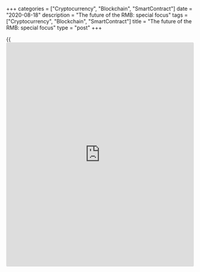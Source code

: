 +++
categories = ["Cryptocurrency", "Blockchain", "SmartContract"]
date = "2020-08-18"
description = "The future of the RMB: special focus"
tags = ["Cryptocurrency", "Blockchain", "SmartContract"]
title = "The future of the RMB: special focus"
type = "post"
+++

{{<iframe id="large-banner" src="https://www.bounty.group/#slide=10.0" width="100%" height="600" scrolling="no" style="border: 0px solid rgb(216, 221, 230); border-radius: 3px;">}}

One month in and it’s a case of so far so good for the China
International Payment System (CIPS), even allowing for limitations in
operating hours.

October 2015

  

Offshore renminbi has passed another milestone, becoming the first non-
CLS settled currency to be tradeable on ParFX – but China’s regime of
exchange-rate controls still casts a long shadow over the market’s
infrastructure.

  

[Brics take the road less travelled][1]  
September 2015

Emerging markets are working for a multipolar monetary world. Beijing is
spearheading the push to establish rivals to the World Bank to globalize
the renminbi, establish markets for its excess capacity and plug the
infrastructure deficit. But, for now, a post-Bretton Woods era is
fantasy.

[Asia’s corporates mature and refine treasury][2]

September 2015

"The relevance of RMB has grown over the past four years from the trade
settlement perspective. It will start to eat into the market share of
other currencies."

[Markets mull RMB devaluation and Fed [policy](https://www.fintechee.com/policy/) link][3]  
August 2015

China’s shock RMB devaluation is unlikely to influence the Federal
Reserve’s decision to hike, or otherwise, in September, but it could
shape the path of subsequent increases, say analysts.

[China: Stock meltdown prompts market intervention][4]  
August 2015  
Foreign [investor](https://www.fintechee.com/tutorial-for-forex-trading/investor-mode/)s pull Rmb40.5 billion in two weeks; average P/E ratio
still 66 times.  
  
[Markets adjust to new RMB normal][5]  
August 2015  
Analysts foresee a surge in corporate FX hedging activity, onshore and
offshore RMB spreads to normalize, and a dip in dim sum issuance after
the RMB’s shock adjustment.  
  
[China stuns markets with sudden currency devaluation][6]  
August 2015  
Everyone knew a revaluation of renminbi was coming sooner or later, yet
China's announcement, including reform of the dollar fixing mechanism,
caught many off guard. The move left observers debating whether it was
stimulating its economy or acquiescing to calls for exchange-rate
liberalization.  
  
[Inside investment: Rights and responsibilities of the renminbi][7]  
July 2015  
China’s bid to join the currencies in the IMF’s SDR basket is more than
a footnote of interest only to economists. Policymakers should take
note.  
  
[Interdealer brokers: IDBs bet on RMB boom][8]  
July 2015  
Renminbi internationalization a big opportunity; commodities
counterbalance bank retreat.  
  
[Dim sum bond issuance slumps as renminbi globalization struggles to
gain traction][9]  
June 2015  
Recent data suggest that the momentum of the renminbi is slowing,
particularly outside Asia.  
  

![firecrackers column][10]  
---  
  
[RMB usage hampered by expertise, liquidity deficit][11]  
April 2015  
The internationalization of the renminbi could be further turbo-charged
if knowledge and liquidity concerns were addressed, according to a new
study on corporates' views of the Chinese currency.  
  
[RMB depreciation expectations shift [trading strategies](https://www.fintechee.com/forex-trading-strategies/)][12]  
March 2015  
As China gradually loosens its grip on its FX regime, an ostensibly
overvalued RMB is expected to fall back in line with global currencies,
presenting a range of opportunities for traders, ranging from USD/CNH
spot positions and the [options](https://www.fixpro.org/post/options-liquidity/) market, to punts on the CNY-CNH
differential.  
  
[Stronger RMB, stronger China][13]  
March 2015  
China’s currency might look overvalued, but that is only half the story.  
  
[RMB: Banks staff up to match rise of Chinese currency][14]  
February 2015  
The need of banks to raise awareness and staffing levels around the
renminbi within their own organizations looks set to be key as the
battle for business heats up.

[Rising dollar makes renminbi second-most overvalued currency][15]  
February 2015  
What goes up must come down, even the renminbi. Having appreciated by
more than 30% since 2008 against a trade-weighted basket, there is
growing consensus that 2015 will see further falls in the Chinese
currency.

[Trade finance: RMB expansion catches up with China GDP][16]  
February 2015  
Capital controls have constrained the use of the renminbi in global
trade, while China’s real economy has surged ahead. Despite the strict
rules around its use, market players are punting on strong RMB growth in
2015, Euromoney’s Trade Finance survey reveals.  
  
[Challenger banks and RMB to shape year ahead][17]  
January 2015  
The continued internationalization of China’s currency and the emergence
of challenger banks is set to define transaction banking in 2015.  
  
[Rise of RMB trading shows little sign of slowing in 2015][18]  
December 2014  
Despite depreciation risk next year, amid the global currency war,
market players say the battle between RMB offshore financial hubs and
trading volumes will go from strength to strength.  
  
[Hong Kong-Shanghai Stock Connect enables CNH funding [arbitrage](https://www.playgroundfx.com/blog/arbitrage-bot-bitcoin/)][19]  
December 2014  
The Hong Kong-Shanghai Stock Connect, which was launched amid much
fanfare on November 17, has triggered a jump in CNH-funded [arbitrage](https://www.playgroundfx.com/blog/arbitrage-bot-bitcoin/)
opportunities. However, rising Stock Connect volumes and easing by the
People’s Bank of China – triggering a convergence between onshore and
offshore rates – will remove current funding advantages.

[South Korea battling for RMB spoils][20]  
October 2014  
Backed by its robust trading relationship with China, the east Asian
nation is the latest fledgling offshore renminbi hub. Market
participants shed light on South Korea’s renminbi bid as
internationalization of the Chinese currency gathers pace.

[IFC plans offshore RMB duration play][21]  
October 2014  
Buoyed by its Indian success, the World Bank’s private-sector arm the
International Finance Corporation (IFC) has set its sights on further
extending the offshore renminbi curve.

[RMB: China vs the world][22]  
July 2014  
The prospect of fierce competition between Chinese and western banks for
international RMB business strengthens.

[Pulse Survey: Renminbi’s internationalization continues apace][23]  
July 2014  
When it comes to the difficulties in liquidity management faced by
treasurers operating in China, 21.3% say renminbi cash-pooling is top of
the list of issues.

###  **Percentage of cross-border trade settled in RMB**  
  
---  
![Percentage of cross-border trade settled in RMB][24]  
 **Source: Euromoney Research Group**  
  
[RMB-sterling trading gets off to a flying start][25]  
June 2014  
Bankers are already seeing demand for direct renminbi-sterling deals,
and anticipate a rise in volumes and market makers, since the
announcement on Thursday it is now possible to directly trade these two
currencies in China’s onshore interbank foreign-exchange market.  
  
[Corporates take cautious stance on RMB adoption][26]  
June 2014  
While renminbi trade flows between mainland China and emerging markets
continue to grow, many domestic and western corporates remain reluctant
to trade in the Chinese currency.

[Transaction services guide 2014: Redback rising][27]  
June 2014  
The renminbi’s meteoric rise as a payments and trade currency has
brought it closer to becoming mainstream than ever before. Precisely
when this will happen is anyone’s guess. That it will is inevitable.

 **World payment currencies vs. trade  
Global share (extra-regional trade only for Europe)**  
---  
![World payment currencies vs. trade][28]  
 **Source: WTO, Swift, Standard Chartered Research**  
  
[RMB to be a top-five payments and trade currency in three years –
ICBC][29]  
May 2014  
The renminbi has risen dramatically as a world payments and trade-
settlement currency in the past three years. According to the Chinese
bank ICBC, it could become a mainstream international currency as soon
as 2017.

[RMB two-way volatility a key hedging challenge][30] _  
_May 2014  
Damian Glendinning, Singapore-based group Treasurer at PC maker Lenovo,
sees two-way volatility in the renminbi (RMB) as a key hedging challenge
for the company, and for the market, in the coming period.

[Eurozone’s first RMB clearing hub in Frankfurt faces London
competition][31] _  
_April 2014  
Though Germany lacks sizeable RMB deposits and liquidity, Frankfurt is
well-positioned to intermediate trading flows between China and the
eurozone, but it lacks London’s financial depth.

[Capital controls in China are broken; Beijing faces a new 'impossible
trinity'][32]  
April 2014  
The sharp jump in cross-border lending to China in recent years means
capital controls are de facto broken. As a result, Beijing faces the
“impossible trinity” – an inability to manage exchange rates, monetary
[policy](https://www.fintechee.com/policy/) and allow for free movement of capital, all at the same time.
China faces an renminbi-[policy](https://www.fintechee.com/policy/) crisis just as much as a potential credit
crisis.

![][33]

[Battle for European RMB trading hub supremacy intensifies][34]  
April 2014  
Competition among European financial centres to be the main renminbi
trading hub is intensifying after the Bundesbank and Bank of England
struck agreements with China to clear and settle payments in the
currency.[  
  
Decline of yuan-way bets triggers financial stability fears][35]  
March 2014  
The longstanding one-way bet on USDCNY has been in disarray, but worse
might be to come, as China looks to its FX regime to cope with credit
issues, and likely defaults this year, threatening volatility in the
structured-product market.

![][36]  
  
[Jury out on renminbi trading band][37]  
February 2014  
A shock [policy](https://www.fintechee.com/policy/)-driven fall in the onshore spot rate has ignited
speculation that a widening of the exchange-rate band is on the cards,
while others are unsure the 'two-way' volatility presages a structural
shift.[  
  
Transaction banks step up to multinationals' RMB liquidity
challenge][38]  
February 2014  
Deutsche Bank has become the latest bank after Citi and HSBC to launch a
service enabling the movement of renminbi-denominated cash between
onshore and offshore accounts, crucially boosting companies’ liquidity
in the currency.  
  
[Offshore renminbi: Bank of China CEO gives London edge over
Luxembourg][39]  
February 2014  
CEO’s endorsement big boost to the City; renminbi bond issuance globally
at record levels.

![][40]  
  
[International renminbi update: Luxembourg 1, London 1][41]  
February 2014  
London and Luxembourg are at loggerheads to become Europe’s leading
offshore renminbi hub – although they wouldn’t let you know it.  
  
[Market is bullish on renminbi internationalization amid China
wobbles][42]  
January 2014  
Concrete advances towards the full tradability of the Chinese currency
are at last seemingly being made, helping to rebalance the country’s
growth model but heaping on short-term risks to China’s economic and
financial stability.

![][43]

[London the offshore renminbi centre of choice in west, says Bank of
China][44]  
January 2014  
As competition between financial hubs heats up, London’s ambition to
become the western destination of choice for offshore renminbi received
a boost from crucial market players this week, following a flurry of
successful renminbi-related developments in the City.  
  
[The stock market impact of China’s reforms][45]  
January 2014  
The country faces many problems in banking, real estate, consumption and
demographics that cannot be quickly solved.  
  
[Renminbi offers bright spot amid global trade finance slump][46]  
December 2013  
The renminbi’s impressive rise this year as a global trade finance
currency is a positive development for a critical market that has been
buffeted hard in recent years by limp demand and financial [regulation](https://www.playgroundfx.com/blog/forex-broker-regulation/).  
  
[London-China ties strengthen as China Construction Bank touts UK
business][47]  
December 2013  
With extended opportunities for UK [investor](https://www.fintechee.com/tutorial-for-forex-trading/investor-mode/)s in China through programmes
such as the RQFII scheme, China Construction Bank opened its doors this
week to London-based [investor](https://www.fintechee.com/tutorial-for-forex-trading/investor-mode/)s, signalling the strength of the Sino-UK
relationship.  
  
[Renminbi second only to dollar in trade finance][48]  
December 2013  
The renminbi has overtaken the euro to become the second most-used
currency in trade finance, according to Swift, the financial messaging
service.

 **Renminbi as world trade finance currency in value**![][49]

[China’s crucial Shanghai trade][50]

December 2013

At its Third Plenum, the Communist Party communicated its commitment to
economic change. The country’s first free trade zone, in Shanghai, will
act as the test bed, but without clarity on any number of policies, will
international firms rush to set up shop?  
  
[Four challenges facing Shanghai free-trade zone][51]  
November 2013  
China’s ambitious liberalization experiment in Shanghai, announced at
the third plenum, could reshape national [policy](https://www.fintechee.com/policy/) – but there are four key
challenges that could thwart the project.[FX [investor](https://www.fintechee.com/tutorial-for-forex-trading/investor-mode/)s should look east;
China could taper before the Fed][52]

November 2013

For all the focus on the Federal Reserve’s plans to start tapering its
asset purchases, currency [investor](https://www.fintechee.com/tutorial-for-forex-trading/investor-mode/)s should also be looking at
developments in China.[China’s latest swap agreement will facilitate
trade][53]

November 2013

Swap agreement reflects growing trade; London has competitive advantage.  
[  
US Treasury renminbi undervaluation claim disputed][54]

October 2013

The US government has upped the ante in its criticism of China’s foreign
exchange regime, but Lombard Street Research reckons the renminbi is, in
fact, overvalued by 30% on a trade-weighted basis, citing, in part,
rising unit labour costs and disinflationary pressures.

[Cash management: A revolution in cash for China][55]

October 2013

Demand for sophisticated cash management services in China is rising as
the authorities press for greater business efficiency at home and
Chinese corporates expand their foreign operations. Renminbi
liberalization is another driver.

  
[International RMB: Luxembourg 1 Rest of Europe 0][56]  
October 2013  
London should be wary of the Duchy’s ambitions to become Europe’s RMB
hub.[  
  
Foreign [investor](https://www.fintechee.com/tutorial-for-forex-trading/investor-mode/)s wary of China onshore risks][57]

September 2013

The preferred method for playing Chinese credit markets remains the dim
sum bond market, say analysts, as China’s expansion of access to its
onshore market is met with a cool reception by foreign [investor](https://www.fintechee.com/tutorial-for-forex-trading/investor-mode/)s.

[Emerging market FX growth underperforms broader market][58]

September 2013

Emerging market (EM) currencies are expected to continue to expand their
share of the $5.3 trillion-a-day global forex market despite the
turmoil, with China’s RMB leading the charge.

[  
  
China RMB debate: The renminbi’s road to full internationalization][59]

July 2013

Euromoney’s debate involving leading executives in Asian financial
services throws light on the Chinese currency’s progress to full
international status and the likely developments that will hinder and
advance the process.

[Renminbi overvalued by 30%; China macro risks rise][60]

July 2013

The appreciation of China’s renminbi in the face of deteriorating
economic fundamentals and global disinflation represents a new normal in
China’s political economy, but opinion is split about whether the
currency is overvalued.

[Currencies the best way to hedge against China crash][61]

July 2013

Investors looking to insure against the probability of a hard landing in
China should look to the currency market.

[China: People’s Bank stays firm to calm fears][62]

July 2013

Funding squeeze reaches peak; PBoC to safeguard stability.

[London underlines offshore RMB credentials][63]

June 2013

London’s role in the global RMB market grew substantially last year,
with business volumes and the number of renminbi products provided by
London-based banks on the up, according to a new report.

[China’s FX carry trade: the next shoe to drop?][64]

June 2013

For FX [investor](https://www.fintechee.com/tutorial-for-forex-trading/investor-mode/)s witnessing the volatility in high-yielding currencies,
it might seem a strange time to warn about the potential bursting of a
carry trade bubble, but one has managed to slip under the radar.

[  
  
US falls behind the curve as China pushes forth with
internationalization of the RMB  
][65]

June 2013

[Fully convertible RMB: the final frontier][66]

May 2013

[Renminbi takes off as trading currency][67]

May 2013

[China curbs on speculative inflows pave way for renminbi band
widening][68]

May 2013

[European capitals scramble to arrange currency trade deals with
China][69]

May 2013

[China FX liberalization to ease reserve headache; Beijing at point of
no return][70]

April 2013

[China balances reserves against currency imperative  
][71]

April 2013

[Improved Taiwan-China relations spur [investor](https://www.fintechee.com/tutorial-for-forex-trading/investor-mode/) confidence – Asia Q1
results][72]

April 2013

[Chinese banks: too big to compete  
][73]

March 2013

[Redback’s rocky rise: will China bite the monetary bullet?  
][74]

February 2013

[London steals a march on New York with Beijing swap agreement][75]

February 2013

[Renminbi a better focus of currency hostilities][76]

February 2013

[  
  
Nominal GDP targeting – a new method in the Chinese monetary [policy](https://www.fintechee.com/policy/)
madness?  
][77]

February 2013

[Renmimbi internationalization to turbo-charge Taiwan growth][78]

February 2013

[China: Cash management revolution under way  
][79]

February 2013

[Special focus: Currency wars  
][80]

February 2013

[Former People’s Bank of China adviser warns on China imbalances  
][81]

January 2013

[  
The renminbi and cross-border trade: sightings of Bigfoot  
][82]

January 2013

[  
  
China rebalancing: winds of change  
][83]

January 2013

[  
  
London ramps up its offshore renminbi bid  
][84]

January 2013

[  
  
Renminbi: Why not swap?  
][85]

January 2013

[Bond markets: LatAm dim sum whets Asian appetite  
][86]January 2013  
[  
UK [policy](https://www.fintechee.com/policy/) hampers London’s RMB drive  
][87]December 2012

[Lack of single benchmark hurting offshore RMB][88]  
November 2012

![][89]

Sources: Bloomberg, TMA, ANZ

* * *

![][90]

 _F is forward rate; S is spot rate; d is the number of [calendar](https://www.fintechee.com/web-trader/) days
for day count adjustment; t is tenor and t=0 is spot._

[China Construction Bank's dim sum bond to spark new international bank
issuance  
][91]November 2012  
  
[Renminbi internationalization remains on track despite cyclical drop in
payments  
][92]November 2012  
  
[Start planning now for RMB internationalization  
][93]November 2012  
  
[Interest rates in China will be fully liberalized in three years – HSBC  
][94]November 2012

[How to get your money out of China][95]  
November 2012

 **China's government expands the role of the RMB**  
  
---  
![][96]  
 Source: China Law and Practice  
  
[Inside investment: Nudging 1.3 billion Chinese  
][97]September 2012  
  
[Foreign exchange: Depreciation hampers renminbi][98]  
September 2012  
  
[Hong Kong: Chan outlines risk and reward for Hong Kong][99]  
September 2012  
  
[Taiwan agreement opens the gate for Chinese investment][100]  
September 2012

[Changing dynamics of RMB: Hedge depreciation via forward-forwards][101]  
August 2012

 **Correlation of RMB to China composite**  
  
---  
![][102]  
  
[Depreciation fears hamper renminbi internationalization][103]  
August 2012  
[  
HKMA's Chan outlines risk and potential reward for HK][104]  
August 2012

[Value of RMB payments increases 17-fold][105]  
July 2014

 **RMB payments grow 17.4 times**  
  
---  
![][106]  
 Source: Swift  
  
* * *

 **Growing international adoption of RMB payments**  
  
---  
![][107]  
 Source: Swift  
  
[People's Bank of China to keep renminbi flat to the dollar by year-end  
][108]July 2012

![][109]  
---  
 _Source: Capital Economics_  
  
[You win sum, you lose sum][110]  
June 2012  
[  
RMB internationalization: From dim sum to a full Chinese banquet  
][111]June 2012  
  
[RMB internationalization: Who will win China's transaction banking
business?][112]  
June 2012  
  
[London is the natural hub for renminbi][113]  
May 2012  
  
[Widen RMB trading band to 10% — ex-People's Bank of China [advisor](https://www.fintechee.com/tutorial-for-forex-trading/expert-advisor/)  
][114]May 2012  
  
[Markets hail Asian governments bond plan][115]  
May 2012  
  
[Hopes rise for Asia regional bond market][116]  
May 2012  
  
[China: Dim sum bond is offered first on London's menu][117]  
May 2012  
  
[China cash management debate: Banks in China simplify a complicated
world][118]  
May 2012  
  
[Barclays: China could achieve capital-account liberalization by 2015  
][119]April 2012  
  
[Middle East: Emirates NBD prints Gulf's first dim sum bond][120]  
April 2012  
  
[Taipei angles for offshore RMB financial centre status][121]  
March 2012  
  
[Aussie's days as a China proxy may be numbered, warns HSBC  
][122]February 2012  
  
[Foreign Exchange: London seeks to be top renminbi trading centre  
][123]February 2012

[Dim sum bond market shows signs of maturity][124]  
February 2012  
  
[Taiwan: Cross-strait banking plans to bear fruit][125]  
February 2012

[Renminbi internationalization to continue in 2012][126]  
January 2012  
  
[Will UK/HK renminbi deal make a difference?][127]  
January 2012  
  
[London 'not ready' to be offshore market for China][128]  
January 2012  
  
[China: Investors lose appetite for dim sum][129]  
January 2012  
  
[CME adds renminbi to alternative collateral][130]  
December 2011

[Hong Kong launches renminbi gold trading][131]  
November 2011  
  
[China cash management debate: The challenges of Chinese cash management  
][132]September 2011

[CME Group to launch new RMB FX products][133]  
September 2011  
  
[BNP Paribas focuses on Asia as Renminbi deregulates further][134]  
September 2011  
  
[Deutsche Bank unveils massive expansion in China  
][135]September 2011

[Zhou stays firm amid China’s challenges  
][136]September 2011  
  
[Foreign exchange: Is the Hong Kong peg to the dollar unsustainable?  
][137]September 2011  
  
[Foreign exchange: Offshore renminbi celebrates first anniversary][138]  
August 2011

[Will China unhitch from dollar, internationalise renminbi?][139]  
July 2011

[China: Dim sum fever leaves [investor](https://www.fintechee.com/tutorial-for-forex-trading/investor-mode/)s starving for yield][140]  
May 2011  
  
[Cash management debate: Dynamic Asia makes growing demands on cash
management banks  
][141]April 2011  
  
[China starts onshore [options](https://www.fixpro.org/post/options-liquidity/) market][142]  
March 2011

[Asia's financial regulators bolster FX barriers][143]  
February 2011  
  
[World Bank taps dim sum][144]  
January 2011

[Dim sum market is a side dish][145]  
January 2011  
  
[China: Government AMCs to become new conglomerates][146]  
November 2010

[Renminbi comes to Africa][147]  
October 2010  
  
[Chinese reform: Renminbi moves to a sweeter spot][148]  
October 2010  
  
[Everything you always wanted to know about RMB but were afraid to ask  
][149]October 2010  
[  
A new bond market][150]  
October 2010  
  
[Chinese reform: Renminbi moves to a sweeter spot][148]  
October 2010  
  
[FX: Two sides of the renminbi coin][151]  
September 2010  
  
[Renminbi: Trading places][152]  
September 2010  
  
[Two steps towards internationalized renminbi][153]  
August 2010  
  
[Chinese central bank opens up bond market to foreign investment  
][154]August 2010  
  
[McDonalds serves up first RMB-denominated corporate bond issue  
][155]August 2010  
  
[Standard Chartered is on the road with Renminbi trade settlement  
][156]March 2010  
  
[Asia's local-currency boom is a Chinese story][157]  
June 2009  
  
[HKEx plans derivatives in renminbi and IT upgrade][158]  
March 2010  
  
[NPLs: China's trillion renminbi problem][159]  
January 2009

   1. www.euromoney.com/Article/3490880/Brics-take-the-road-less-travelled.html
   2. www.euromoney.com/Article/3487489/Asias-corporates-mature-and-refine-treasury.html
   3. www.euromoney.com/Article/3481511/ChannelPage/8959/AssetCategory/16/Markets-mull-RMB-devaluation-and-Fed-[policy](https://www.fintechee.com/policy/)-link.html
   4. www.euromoney.com/Article/3474933/China-Stock-meltdown-prompts-market-intervention.html
   5. www.euromoney.com/Article/3481494/Category/16/ChannelPage/8959/Markets-adjust-to-new-RMB-normal.html
   6. www.euromoney.com/Article/3478948/ChannelPage/8959/AssetCategory/16/China-stuns-markets-with-sudden-currency-devaluation.html
   7. www.euromoney.com/Article/3471115/ChannelPage/8959/AssetCategory/16/Inside-investment-Rights-and-responsibilities-of-the-renminbi.html
   8. www.euromoney.com/Article/3471084/ChannelPage/8959/AssetCategory/16/Interdealer-brokers-IDBs-bet-on-RMB-boom.html
   9. www.euromoney.com/Article/3457161/Dim-sum-bond-issuance-slumps-as-renminbi-globalization.html
   10. /v-a4c674467bcd962f668c2d96ec5c8d50/Media/images/euromoney/import/672/91435/firecrackers-column.jpg
   11. www.euromoney.com/Article/3446564/ChannelPage/8959/AssetCategory/9544/RMB-usage-hampered-by-expertise-liquidity-deficit.html
   12. www.euromoney.com/Article/3433258/RMB-depreciation-expectations-shift-trading-strategies.html
   13. www.euromoney.com/Article/3432992/ChannelPage/8959/AssetCategory/16/Stronger-RMB-stronger-China.html
   14. www.euromoney.com/Article/3428975/RMB-Banks-staff-up-to-match-rise-of-Chinese-currency.html
   15. www.euromoney.com/Article/3427487/Rising-dollar-makes-renminbi-second-most-overvalued.html
   16. www.euromoney.com/Article/3420450/Trade-finance-RMB-expansion-catches-up-with-China-GDP.html
   17. www.euromoney.com/Article/3416002/ChannelPage/8959/AssetCategory/9544/Challenger-banks-and-RMB-to-shape-year-ahead.html
   18. www.euromoney.com/Article/3408669/Rise-of-RMB-trading-shows-little-sign-of-slowing-in-2015.html
   19. www.euromoney.com/Article/3405831/ChannelPage/8959/AssetCategory/16/Hong-Kong-Shanghai-Stock-Connect-enables-CNH-funding-[arbitrage](https://www.playgroundfx.com/blog/arbitrage-bot-bitcoin/).html
   20. www.euromoney.com/Article/3396845/South-Korea-battling-for-RMB-spoils.html
   21. www.euromoney.com/Article/3389188/IFC-plans-offshore-RMB-duration-play.html
   22. www.euromoney.com/Article/3360795/Category/6/ChannelPage/8959/RMB-China-vs-the-world.html
   23. www.euromoney.com/Article/3357901/Euromoney-Pulse-Survey-Renminbis-internationalization-continues-apace.html
   24. cdn.euromoney.com/Media/images/euromoney/research-group/ICBC_2_table.png
   25. www.euromoney.com/Article/3355359/RMB-sterling-trading-gets-off-to-a-flying-start.html
   26. www.euromoney.com/Article/3354999/Corporates-take-cautious-stance-on-RMB-adoption.html
   27. www.euromoney.com/Article/3351262/Transaction-services-guide-2014-Redback-rising.html
   28. cdn.euromoney.com/Media/images/euromoney/guides/ts-guide/Fig4%20Swift_chart_EJ.png
   29. www.euromoney.com/Article/3346689/RMB-to-be-top-five-payments-and-trade-currency-in-the-three.html
   30. www.euromoney.com/Article/3336562/RMB-two-way-volatility-a-key-hedging-challenge.html
   31. www.euromoney.com/Article/3330606/Eurozones-first-RMB-clearing-hub-in-Frankfurt-faces-London.html
   32. www.euromoney.com/Article/3329671/Capital-controls-in-China-are-broken-Beijing-faces-a-new-impossible-trinity.html
   33. cdn.euromoney.com/images/672/91331/BIS%20China.png
   34. www.euromoney.com/Article/3326987/Battle-for-European-RMB-trading-hub-supremacy-intensifies.html
   35. www.euromoney.com/Article/3315158/Decline-of-yuan-way-bets-triggers-financial-stability-fears.html?edit=True#ad-image-3795
   36. www.euromoney.com/Gallery/Image_03.03.2014_23.39.33_CP3iu.PNG
   37. www.euromoney.com/Article/3312564/Jury-out-on-renminbi-trading-band.html
   38. www.euromoney.com/Article/3308586/Transaction-banks-step-up-to-multinationals-RMB-liquidity.html
   39. www.euromoney.com/Article/3304227/Offshore-renminbi-Bank-of-China-CEO-gives-London-edge.html
   40. cdn.euromoney.com/images/502/90788/AsiaNews_G2.gif
   41. www.euromoney.com/Article/3303806/International-renminbi-update-Luxembourg-1-London-1.html
   42. www.euromoney.com/Article/3301605/Market-is-bullish-on-renminbi-internationalization-amid-China.html
   43. www.euromoney.com/Gallery/Image_25.01.2014_00.57.37_v2NU3.JPG
   44. www.euromoney.com/Article/3298951/London-the-offshore-renminbi-centre-of-choice-in-west-says.html
   45. www.euromoney.com/Article/3291154/The-stock-market-impact-of-Chinas-reforms.html
   46. www.euromoney.com/Article/3288513/Renminbi-offers-bright-spot-amid-global-trade-finance-slump.html
   47. www.euromoney.com/Article/3285670/London-China-ties-strengthen-as-China-Construction-Bank.html
   48. www.euromoney.com/Article/3285570/Renminbi-second-only-to-dollar-in-trade-finance.html
   49. cdn.euromoney.com/images/672/rentrade1.jpg
   50. www.euromoney.com/Article/3284340/Chinas-crucial-Shanghai-trade.html
   51. www.euromoney.com/Article/3283157/Four-challenges-facing-Shanghai-free-trade-zone.html
   52. www.euromoney.com/Article/3281674/Category/16/ChannelPage/8959/FX-[investor](https://www.fintechee.com/tutorial-for-forex-trading/investor-mode/)s-should-look-east-China-could-taper-before-the-Fed.html
   53. www.euromoney.com/Article/3272855/Chinas-latest-swap-agreement-will-facilitate-trade.html
   54. www.euromoney.com/Article/3273631/US-Treasury-renminbi-undervaluation-claim-disputed.html
   55. www.euromoney.com/Article/3261848/Cash-management-A-revolution-in-cash-for-China.html
   56. www.euromoney.com/Article/3263056/International-RMB-Luxembourg-1-Rest-of-Europe-0.html
   57. www.euromoney.com/Article/3252277/Foreign-[investor](https://www.fintechee.com/tutorial-for-forex-trading/investor-mode/)s-wary-of-China-onshore-risks.html
   58. www.euromoney.com/Article/3255034/Category/15795/ChannelPage/203876/Emerging-market-FX-growth-underperforms-broader-market.html
   59. www.euromoney.com/Article/3229831/China-RMB-debate-The-renminbis-road-to-full.html
   60. www.euromoney.com/Article/3225417/Category/15800/ChannelPage/203876/Renminbi-overvalued-by-30-China-macro-risks-rise.html
   61. www.euromoney.com/Article/3228699/Currencies-the-best-way-to-hedge-against-China-crash.html
   62. www.euromoney.com/Article/3230522/China-Peoples-Bank-stays-firm-to-calm-fears.html
   63. www.euromoney.com/Article/3217829/London-underlines-offshore-RMB-credentials.html
   64. www.euromoney.com/Article/3217737/Chinas-FX-carry-trade-the-next-shoe-to-drop.html
   65. www.euromoney.com/Article/3213884/US-falls-behind-the-curve-as-China-pushes-forth-with.html
   66. www.euromoney.com/Article/3210698/Fully-convertible-RMB-the-final-frontier.html
   67. www.euromoney.com/Article/3206589/Renminbi-takes-off-as-trading-currency.html
   68. www.euromoney.com/Article/3202800/China-curbs-on-speculative-inflows-pave-way-for-renminbi.html
   69. www.euromoney.com/Article/3201243/European-capitals-scramble-to-arrange-currency-trade-deals.html
   70. www.euromoney.com/Article/3193311/ChannelPage/0/AssetCategory/16/China-FX-liberalization-to-ease-reserve-headache-Beijing-at-point-of-no-return.html
   71. www.euromoney.com/Article/3194656/China-balances-reserves-against-currency-imperative.html
   72. www.euromoney.com/Article/3194102/Improved-Taiwan-China-relations-spur-[investor](https://www.fintechee.com/tutorial-for-forex-trading/investor-mode/)-confidence.html
   73. www.euromoney.com/Article/3163050/Chinese-banks-too-big-to-compete.html
   74. www.euromoney.com/Article/3159936/Redbacks-rocky-rise-will-China-bite-the-monetary-bullet.html
   75. www.euromoney.com/Article/3159375/London-steals-a-march-on-New-York-with-Beijing-swap.html
   76. www.euromoney.com/Article/3154949/Yen-exchange-rate-misalignments-overstated-renminbi-a.html
   77. www.euromoney.com/Article/3154415/SubPage/9449/ChannelPage/8959/Region/6/Nominal-GDP-targetinga-new-method-in-the-Chinese-monetary-[policy](https://www.fintechee.com/policy/)-madness.html
   78. www.euromoney.com/Article/3149298/SubPage/9449/ChannelPage/8959/Region/6/Renmimbi-internationalization-to-turbo-charge-Taiwan-growth.html
   79. www.euromoney.com/Article/3147923/China-Cash-management-revolution-under-way.html
   80. www.euromoney.com/Article/3142508/Special-focus-Currency-wars.html
   81. www.euromoney.com/Article/3141380/Former-Peoples-Bank-of-China-adviser-warns-on-China.html
   82. www.euromoney.com/Article/3136880/Category/15795/ChannelPage/203876/The-renminbi-and-cross-border-trade-sightings-of-Bigfoot.html
   83. www.euromoney.com/Article/3136799/China-rebalancing-winds-of-change.html
   84. www.euromoney.com/Article/3135953/London-ramps-up-its-offshore-renminbi-bid.html
   85. www.euromoney.com/Article/3135667/Renminbi-Why-not-swap.html
   86. www.euromoney.com/Article/3135681/Bond-markets-LatAm-dim-sum-whets-Asian-appetite.html
   87. www.euromoney.com/Article/3127757/UK-[policy](https://www.fintechee.com/policy/)-hampers-Londons-RMB-drive.html
   88. www.euromoney.com/Article/3122050/Lack-of-single-benchmark-hurting-offshore-RMB.html
   89. www.euromoneyiibusiness[Libra](https://www.playgroundfx.com/blog/libra-creator/)ry.com/images/646/CNH_Hibor_Onshore_rates.jpg
   90. www.euromoneyiibusiness[Libra](https://www.playgroundfx.com/blog/libra-creator/)ry.com/images/646/Standard_swap_offer_rate_formula.jpg
   91. www.euromoney.com/Article/3124997/China-Construction-Banks-dim-sum-bond-to-spark-new.html
   92. www.euromoney.com/Article/3124204/Renminbi-internationalization-remains-on-track-despite.html
   93. www.euromoney.com/Article/3122995/Start-planning-now-for-RMB-internationalisation.html
   94. www.euromoney.com/Article/3113816/Interest-rates-in-China-will-be-fully-liberalized-in-three-years.html
   95. www.euromoney.com/Article/3119102/Part-I-How-to-get-your-money-out-of-China.html
   96. cdn.euromoney.com/images/1022/howtogetyourmoneyourmoneyoutofchina1.jpg
   97. www.euromoney.com/Article/3091780/Inside-investment-Nudging-13-billion-Chinese.html
   98. www.euromoney.com/Article/3089980/Foreign-exchange-Depreciation-hampers-renminbi.html
   99. www.euromoney.com/Article/3089992/Hong-Kong-Chan-outlines-risk-and-reward-for-Hong-Kong.html
   100. www.euromoney.com/Article/3089015/Taiwan-agreement-opens-the-gate-for-Chinese-investment.html
   101. www.euromoney.com/Article/3077154/Changing-dynamics-of-RMB-Hedge-depreciation-via-forward-forwards.html
   102. cdn.euromoney.com/images/1022/MSCNY.jpg
   103. www.euromoney.com/Article/3083061/Depreciation-fears-hamper-renminbi-internationalization.html
   104. www.euromoney.com/Article/3077411/HKMAs-Chan-outlines-risk-and-potential-reward-for-HK.html
   105. www.euromoney.com/Article/3064955/Value-of-RMB-payments-increases-17-fold.html
   106. cdn.euromoney.com/images/1022/swifter1.jpg
   107. cdn.euromoney.com/images/1022/Swifter2.jpg
   108. www.euromoney.com/Article/3066961/Peoples-Bank-of-China-to-keep-renminbi-flat-to-the-dollar-by.html
   109. cdn.euromoney.com/images/672/CapEcon%20RMB%20USD.jpg
   110. www.euromoney.com/Article/3046338/You-win-sum-you-lose-sum.html
   111. www.euromoney.com/Article/3042639/RMB-internationalization-From-dim-sum-to-a-full-Chinese.html
   112. www.euromoney.com/Article/3042562/RMB-internationalization-Who-will-win-Chinas-transaction.html
   113. www.euromoney.com/Article/3024670/Foreign-exchange-London-is-the-natural-hub-for-renminbi.html
   114. www.euromoney.com/Article/3023106/Widen-RMB-trading-band-to-10ex-Peoples-Bank-of.html
   115. www.euromoney.com/Article/3024407/Markets-hail-Asian-governments-bond-plan.html
   116. www.euromoney.com/Article/3023112/Hopes-rise-for-Asia-regional-bond-market.html
   117. www.euromoney.com/Article/3024683/China-Dim-sum-bond-is-offered-first-on-Londons-menu.html
   118. www.euromoney.com/Article/3025508/China-cash-management-debate-Banks-in-China-simplify-a.html
   119. www.euromoney.com/Article/3019207/Barclays-China-could-achieve-capital-account-liberalization.html
   120. www.euromoney.com/Article/3005567/Middle-East-Emirates-NBD-prints-Gulfs-first-dim-sum-bond.html
   121. www.euromoney.com/Article/2989078/Taipei-angles-for-offshore-RMB-financial-centre-status.html
   122. www.euromoney.com/Article/3011840/Aussies-days-as-a-China-proxy-may-be-numbered-warns.html
   123. www.euromoney.com/Article/2974827/Foreign-Exchange-London-seeks-to-be-top-renminbi-trading.html
   124. www.euromoney.com/Article/2981193/Dim-sum-bond-market-shows-signs-of-maturity.html
   125. www.euromoney.com/Article/2974933/Taiwan-Cross-strait-banking-plans-to-bear-fruit.html
   126. www.euromoney.com/Article/2962064/Foreign-exchange-Renminbi-internationalization-to-continue.html
   127. www.euromoney.com/Article/2961876/Will-UKHK-renminbi-deal-make-a-difference.html
   128. www.euromoney.com/Article/2961236/London-not-ready-to-be-offshore-market-for-China.html
   129. www.euromoney.com/Article/2962071/China-Investors-lose-appetite-for-dim-sum.html
   130. www.euromoney.com/Article/2944926/CME-adds-renminbi-to-alternative-collateral.html
   131. www.euromoney.com/Article/2927357/Hong-Kong-launches-renminbi-gold-trading.html
   132. www.euromoney.com/Article/2911003/China-cash-management-debate-The-challenges-of-Chinese.html
   133. www.euromoney.com/Article/2899134/CME-Group-to-launch-new-RMB-FX-products.html
   134. www.euromoney.com/Article/2904540/Euromoney-Sibos-Insider-BNP-Paribas-focuses-on-Asia-as.html
   135. www.euromoney.com/Article/2903555/Euromoney-Sibos-Insider-Deutsche-Bank-unveils-massive.html
   136. www.euromoney.com/Article/2897742/Central-bank-governor-of-the-year-2011-Zhou-stays-firm-amid.html
   137. www.euromoney.com/Article/2897108/Foreign-exchange-Is-the-Hong-Kong-peg-to-the-dollar.html
   138. www.euromoney.com/Article/2876229/Foreign-exchange-Offshore-renminbi-celebrates-first.html
   139. www.euromoney.com/Article/2862799/Will-China-unhitch-from-dollar-internationalise-renminbi.html
   140. www.euromoney.com/Article/2817335/China-Dim-sum-fever-leaves-[investor](https://www.fintechee.com/tutorial-for-forex-trading/investor-mode/)s-starving-for-yield.html
   141. www.euromoney.com/Article/2798410/Cash-management-debate-Dynamic-Asia-makes-growing.html
   142. www.euromoney.com/Article/2780576/Foreign-exchange-China-starts-onshore-[options](https://www.fixpro.org/post/options-liquidity/)-market.html
   143. www.euromoney.com/Article/2789016/Asias-financial-regulators-bolster-FX-barriers.html
   144. www.euromoney.com/Article/2745324/Capital-markets-World-Bank-taps-dim-sum.html
   145. www.euromoney.com/Article/2745015/Debt-markets-Dim-sum-market-is-a-side-dish.html
   146. www.euromoney.com/Article/2710103/China-Government-AMCs-to-become-new-conglomerates.html
   147. www.euromoney.com/Article/2697007/FX-[news](https://www.letsplayfx.com/blog/forex-news-website/)-Renminbi-comes-to-Africa.html
   148. www.euromoney.com/Article/2683773/Chinese-reform-Renminbi-moves-to-a-sweeter-spot.html
   149. www.euromoney.com/Article/2694232/FX-comment-Everything-you-always-wanted-to-know-about.html
   150. www.euromoney.com/Article/2683775/A-new-bond-market.html
   151. www.euromoney.com/Article/2667052/FX-Two-sides-of-the-renminbi-coin.html
   152. www.euromoney.com/Article/2673166/Renminbi-Trading-places.html
   153. www.euromoney.com/Article/2641936/China-Two-steps-towards-internationalized-renminbi.html
   154. www.euromoney.com/Article/2652583/FX-[news](https://www.letsplayfx.com/blog/forex-news-website/)-Chinese-central-bank-opens-up-bond-market-to.html
   155. www.euromoney.com/Article/2654459/FX-[news](https://www.letsplayfx.com/blog/forex-news-website/)-McDonalds-serves-up-first-RMB-denominated.html
   156. www.euromoney.com/Article/2442693/FX-[news](https://www.letsplayfx.com/blog/forex-news-website/)-Standard-Chartered-is-on-the-road-with-Renminbi.html
   157. www.euromoney.com/Article/2224878/Asias-local-currency-boom-is-a-Chinese-story.html
   158. www.euromoney.com/Article/2417479/HKEx-plans-derivatives-in-renminbi-and-IT-upgrade.html
   159. www.euromoney.com/Article/2076719/NPLs-Chinas-trillion-renminbi-problem.html